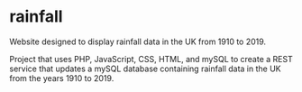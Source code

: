 # rainfall
Website designed to display rainfall data in the UK from 1910 to 2019.

Project that uses PHP, JavaScript, CSS, HTML, and mySQL to create a REST service that updates a mySQL database containing rainfall data in the UK from the years 1910 to 2019.
